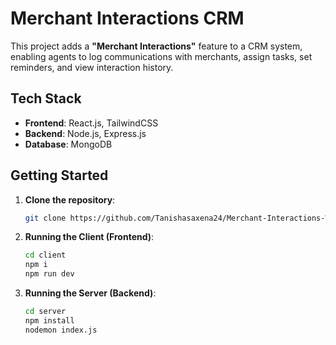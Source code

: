 # Merchant Interactions CRM

This project adds a **"Merchant Interactions"** feature to a CRM system, enabling agents to log communications with merchants, assign tasks, set reminders, and view interaction history.

## Tech Stack

- **Frontend**: React.js, TailwindCSS
- **Backend**: Node.js, Express.js
- **Database**: MongoDB

## Getting Started

1. **Clone the repository**:

   ```bash
   git clone https://github.com/Tanishasaxena24/Merchant-Interactions-Website.git

2. **Running the Client (Frontend)**:

   ```bash
   cd client
   npm i
   npm run dev

2. **Running the Server (Backend)**:

   ```bash
   cd server
   npm install
   nodemon index.js
